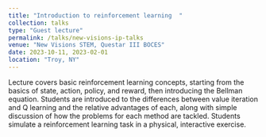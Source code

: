 ```yaml
---
title: "Introduction to reinforcement learning	"
collection: talks
type: "Guest lecture"
permalink: /talks/new-visions-ip-talks
venue: "New Visions STEM, Questar III BOCES"
date: 2023-10-11, 2023-02-01
location: "Troy, NY"
---
```


Lecture covers basic reinforcement learning concepts, starting from the basics of state, action, policy, and reward, then introducing the Bellman equation. Students are introduced to the differences between value iteration and Q learning and the relative advantages of each, along with simple discussion of how the problems for each method are tackled. Students simulate a reinforcement learning task in a physical, interactive exercise.

